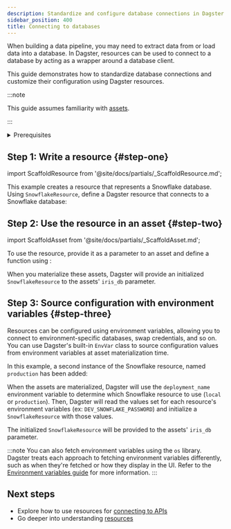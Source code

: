 ```yaml
---
description: Standardize and configure database connections in Dagster using resources.
sidebar_position: 400
title: Connecting to databases
---
```


When building a data pipeline, you may need to extract data from or load data into a database. In Dagster, resources can be used to connect to a database by acting as a wrapper around a database client.

This guide demonstrates how to standardize database connections and customize their configuration using Dagster resources.

:::note

This guide assumes familiarity with [assets](/guides/build/assets).

:::

<details>
  <summary>Prerequisites</summary>

To run the example code in this article, you'll need:

- Connection information for a Snowflake database
- Install the necessary Python libraries:

<Tabs groupId="package-manager">
   <TabItem value="uv" label="uv">
      Install the required dependencies:

         ```shell
         uv add dagster-snowflake pandas
         ```

   </TabItem>

   <TabItem value="pip" label="pip">
      Install the required dependencies:

         ```shell
         pip install dagster-snowflake pandas
         ```

   </TabItem>
</Tabs>

</details>

## Step 1: Write a resource \{#step-one}

import ScaffoldResource from '@site/docs/partials/\_ScaffoldResource.md';

<ScaffoldResource />

This example creates a resource that represents a Snowflake database. Using `SnowflakeResource`, define a Dagster resource that connects to a Snowflake database:

<CodeExample path="docs_snippets/docs_snippets/guides/external-systems/databases/snowflake-resource.py" language="python" title="src/<project_name>/defs/resources.py" />

## Step 2: Use the resource in an asset \{#step-two}

import ScaffoldAsset from '@site/docs/partials/\_ScaffoldAsset.md';

<ScaffoldAsset />

To use the resource, provide it as a parameter to an asset and define a function using <PyObject section="definitions" module="dagster" object="Definitions" decorator />:

<CodeExample path="docs_snippets/docs_snippets/guides/external-systems/databases/use-in-asset.py" language="python" startAfter="start_use_in_asset" endBefore="end_use_in_asset" title="src/<project_name>/defs/assets.py" />

<CodeExample path="docs_snippets/docs_snippets/guides/external-systems/databases/use-in-asset.py" language="python" startAfter="start_use_in_asset_defs" endBefore="end_use_in_asset_defs" title="src/<project_name>/defs/resources.py" />

When you materialize these assets, Dagster will provide an initialized `SnowflakeResource` to the assets' `iris_db` parameter.

## Step 3: Source configuration with environment variables \{#step-three}

Resources can be configured using environment variables, allowing you to connect to environment-specific databases, swap credentials, and so on. You can use Dagster's built-in `EnvVar` class to source configuration values from environment variables at asset materialization time.

In this example, a second instance of the Snowflake resource, named `production` has been added:

<CodeExample path="docs_snippets/docs_snippets/guides/external-systems/databases/use-envvars.py" language="python" startAfter="start_use_envvars" endBefore="end_use_envvars" title="src/<project_name>/defs/assets.py" />

<CodeExample path="docs_snippets/docs_snippets/guides/external-systems/databases/use-envvars.py" language="python" startAfter="start_use_envvars_defs" endBefore="end_use_envvars_defs" title="src/<project_name>/defs/resources.py" />

When the assets are materialized, Dagster will use the `deployment_name` environment variable to determine which Snowflake resource to use (`local` or `production`). Then, Dagster will read the values set for each resource's environment variables (ex: `DEV_SNOWFLAKE_PASSWORD`) and initialize a `SnowflakeResource` with those values.

The initialized `SnowflakeResource` will be provided to the assets' `iris_db` parameter.

:::note
You can also fetch environment variables using the `os` library. Dagster treats each approach to fetching environment variables differently, such as when they're fetched or how they display in the UI. Refer to the [Environment variables guide](/guides/operate/configuration/using-environment-variables-and-secrets) for more information.
:::

## Next steps

- Explore how to use resources for [connecting to APIs](/guides/build/external-resources/connecting-to-apis)
- Go deeper into understanding [resources](/guides/build/external-resources)